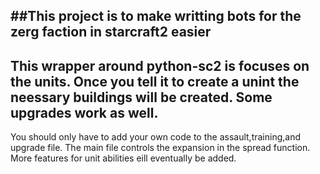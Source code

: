 ##This project is to make writting bots for the zerg faction in starcraft2 easier
--------------------
This wrapper around python-sc2 is focuses on the units. Once you tell it to create a unint the neessary buildings will be created. Some upgrades work as well.
--------------------
You should only have to add your own code to the assault,training,and upgrade file. The main file controls the expansion in the spread function. More features for unit abilities eill eventually be added.
